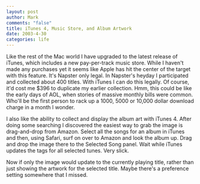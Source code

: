```yaml
--- 
layout: post
author: Mark
comments: "false"
title: iTunes 4, Music Store, and Album Artwork
date: 2003-4-30
categories: life
---
```

Like the rest of the Mac world I have upgraded to the latest release of iTunes, which includes a new pay-per-track music store. While I haven't made any purchases yet it seems like Apple has hit the center of the target with this feature. It's Napster only legal. In Napster's heyday I participated and collected about 400 titles. With iTunes I can do this legally. Of course, it'd cost me $396 to duplicate my earlier collection. Hmm, this could be like the early days of AOL, when stories of massive monthly bills were common. Who'll be the first person to rack up a 1000, 5000 or 10,000 dollar download charge in a month I wonder.

I also like the ability to collect and display the album art with iTunes 4. After doing some searching I discovered the easiest way to grab the image is drag-and-drop from Amazon. Select all the songs for an album in iTunes and then, using Safari, surf on over to Amazon and look the album up. Drag and drop the image there to the Selected Song panel. Wait while iTunes updates the tags for all selected tunes. Very slick.

Now if only the image would update to the currently playing title, rather than just showing the artwork for the selected title. Maybe there's a preference setting somewhere that I missed.
